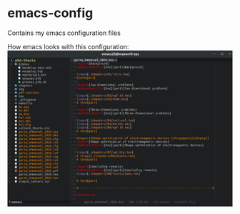 # emacs-config
Contains my emacs configuration files

How emacs looks with this configuration: 
![alt text](https://github.com/emmanuel-garza/emacs-config/blob/master/img/screenshot_2020-02-07.png "Screenshot")
